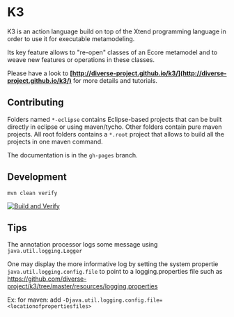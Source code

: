 K3
==

K3 is an action language build on top of the Xtend programming language in order to use it for executable metamodeling.

Its key feature allows to "re-open" classes of an Ecore metamodel and to weave new features or operations in these classes.

Please have a look to **[http://diverse-project.github.io/k3/](http://diverse-project.github.io/k3/)** for more details and tutorials.


Contributing
------------------------

Folders named `*-eclipse` contains Eclipse-based projects that can be built directly in eclipse or using maven/tycho.
Other folders contain pure maven projects.
All root folders contains a `*.root` project that allows to build all the projects in one maven command.

The documentation is in the `gh-pages` branch.


Development
------------------------

```
mvn clean verify
```

[![Build and Verify](https://github.com/diverse-project/k3/actions/workflows/verify.yml/badge.svg)](https://github.com/diverse-project/k3/actions)


Tips
------------------------

The annotation processor logs some message using `java.util.logging.Logger`

One may display the more informative log by setting the system propertie `java.util.logging.config.file` to point to a  logging.properties file such as 
https://github.com/diverse-project/k3/tree/master/resources/logging.properties

Ex: for maven: add `-Djava.util.logging.config.file=<locationofpropertiesfiles>`
